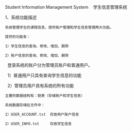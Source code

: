 Student Information Management System    学生信息管理系统

1、系统功能描述

	系统管理学生的课程信息，提供账户管理和学生信息管理两大功能。
	
	提供的功能有：
		
  	1）学生信息的查询、修改、增加、删除
		
 	2）账户信息的查询、修改、增加、删除
  
  	登录系统的账户分为管理员账户和普通用户。
		
  	1）普通用户只具有查询学生信息的功能
		
  	2）管理员用户具有系统的所有功能
  
  	主要的数据结构有：链表（存储账户和学生信息）
  
  	系统数据存储在文件中：
  
  	1）USER_ACCOUNT.txt  存放用户账户信息
		
  	2）USER_INFO.txt     存放学生信息
